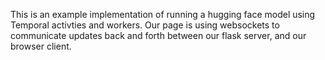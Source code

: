 This is an example implementation of running a hugging face model using Temporal activties and workers. Our page is using websockets to communicate updates back and forth between our flask server, and our browser client. 
